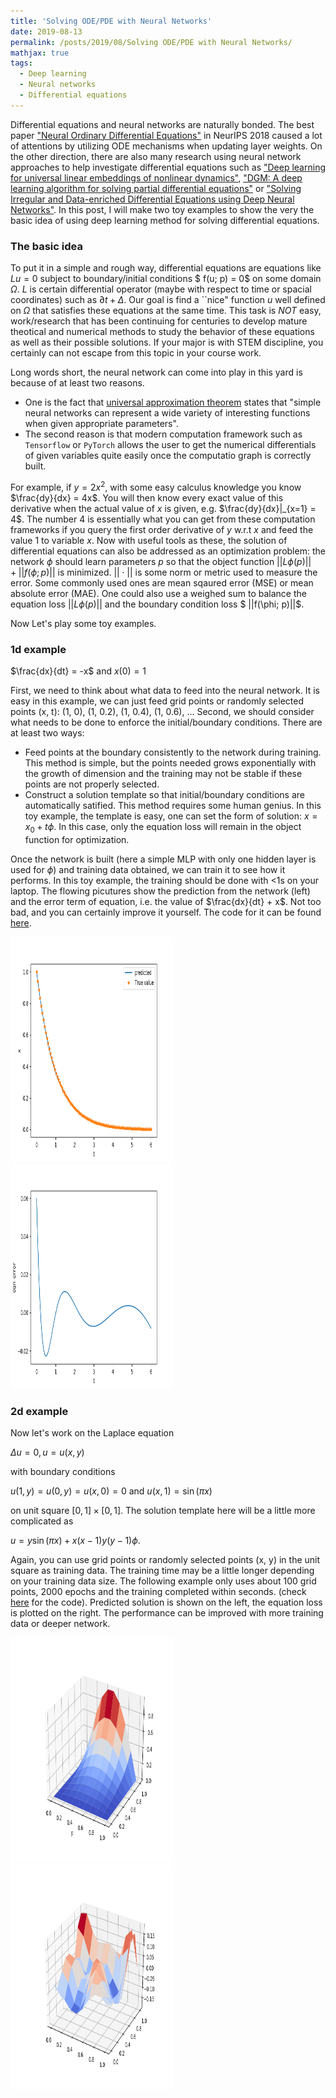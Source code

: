 ```yaml
---
title: 'Solving ODE/PDE with Neural Networks'
date: 2019-08-13
permalink: /posts/2019/08/Solving ODE/PDE with Neural Networks/
mathjax: true
tags:
  - Deep learning
  - Neural networks
  - Differential equations
---
```


Differential equations and neural networks are naturally bonded. The best paper ["Neural Ordinary Differential Equations"](https://arxiv.org/abs/1806.07366) 
in NeurIPS 2018 caused a lot of attentions by utilizing ODE mechanisms when updating layer weights. On the other direction, there are also many research using neural
network approaches to help investigate differential equations such as ["Deep learning for universal linear embeddings of nonlinear dynamics"](https://www.nature.com/articles/s41467-018-07210-0), 
["DGM: A deep learning algorithm for solving partial differential equations"](https://arxiv.org/pdf/1708.07469.pdf) or 
["Solving Irregular and Data-enriched Differential Equations using Deep Neural Networks"](https://arxiv.org/abs/1905.04351). In this post, 
I will make two toy examples to show the very the basic idea of using deep learning method for solving differential equations.

### The basic idea ### 
To put it in a simple and rough way, differential equations are equations like $L u = 0$ subject to boundary/initial conditions $ f(u; p) = 0$ on some domain $\Omega$. $L$ is
certain differential operator (maybe with respect to time or spacial coordinates) such as $\partial t + \Delta$. Our goal is find a ``nice" function $u$ well defined on $\Omega$ that satisfies these equations at the same time. This task is *NOT* easy, work/research that has been continuing for centuries to develop
mature theotical and numerical methods to study the behavior of these equations as well as their possible solutions. If your major is with STEM discipline, you certainly can not escape from this topic in your course work.

Long words short, the neural network can come into play in this yard is because of at least two reasons. 
* One is the fact that [universal approximation theorem](https://en.wikipedia.org/wiki/Universal_approximation_theorem) 
states that "simple neural networks can represent a wide variety of interesting functions when given appropriate parameters".
* The second reason is that modern computation framework such as `Tensorflow` or `PyTorch` allows the user to get the numerical
differentials of given variables quite easily once the computatio graph is correctly built. 

For example, if $y = 2x^2$, with some easy calculus knowledge you know $\frac{dy}{dx} = 4x$. You will then know every exact value of this derivative when the actual value
of $x$ is given, e.g. $\frac{dy}{dx}|_{x=1} = 4$. The number 4 is essentially what you can get from these computation frameworks if 
you query the first order derivative of $y$ w.r.t $x$ and feed the value 1 to variable $x$. Now with useful tools as these, the solution 
of differential equations can also be addressed as an optimization problem: the network $\phi$ should learn parameters $p$ so that
the object function $||L \phi(p)|| + ||f(\phi; p)||$ is minimized. 
$||\cdot||$ is some norm or metric used to measure the error. Some commonly used ones are mean sqaured error (MSE) or mean absolute error (MAE). One could also use a weighed sum to balance the equation loss $||L \phi(p)||$ and the boundary condition loss $ ||f(\phi; p)||$.
 
 Now Let's play some toy examples.
 
### 1d example ###
 
$\frac{dx}{dt} = -x$ and $x(0) = 1$

First, we need to think about what data to feed into the neural network. It is easy in this example, we can just feed grid points or randomly selected points (x, t): (1, 0), (1, 0.2), (1, 0.4), (1, 0.6), ...
Second, we should consider what needs to be done to enforce the initial/boundary conditions. There are at least two ways:
* Feed points at the boundary consistently to the network during training. This method is simple, but the points needed 
grows exponentially with the growth of dimension and the training may not be stable if these points are not properly selected. 
* Construct a solution template so that initial/boundary conditions are automatically satified. This method requires some
human genius. In this toy example, the template is easy, one can set the form of solution: $x = x_0 + t\phi$. In this case, only
the equation loss will remain in the object function for optimization.

Once the network is built (here a simple MLP with only one hidden layer is used for $\phi$) and training data obtained, we can train 
it to see how it performs. In this toy example, the training should be done with <1s on your laptop. The flowing picutures show the prediction from the network (left) and the error term of equation, i.e. the value of 
$\frac{dx}{dt} + x$. Not too bad, and you can certainly improve it yourself. The code for it can be found [here](https://github.com/dykuang/dykuang.github.io/blob/master/Files/try2.py).

<img src = '/images/1d-sol.png' height="360" width="260">
<img src = '/images/1d-eqn-err.png' height="360" width="260">

### 2d example ###
Now let's work on the Laplace equation 

$\Delta u = 0, u = u(x, y)$ 

with boundary conditions 

$u(1,y) = u(0, y) = u(x, 0) =0$ and $u(x,1) = \sin (\pi x)$ 

on unit square $[0, 1] \times [0, 1]$. The solution template here will be a little more complicated as 

$u = y\sin(\pi x) + x(x-1)y(y-1)\phi$. 

Again, you can use grid points or randomly selected points (x, y) in the unit square as training data. The training time may be a little longer depending on your training data size. The following example only uses about 100 grid points, 2000 epochs and the training completed within seconds. (check [here](https://github.com/dykuang/dykuang.github.io/blob/master/Files/try3.py) for the code). Predicted solution is shown on the left, the equation loss is plotted on the right. The performance can be improved with more training data or deeper network.

<img src = '/images/2d-sol.png' height="360" width="260">
<img src = '/images/2d-eqn-error.png' height="360" width="260">




